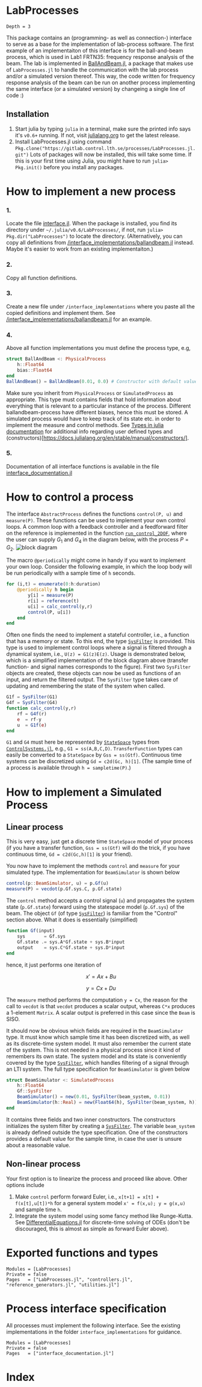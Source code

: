 # LabProcesses

```@contents
Depth = 3
```

This package contains an (programming- as well as connection-) interface to serve
as a base for the implementation of lab-process software. The first example of
an implementaiton of this interface is for the ball-and-beam process, which is
used in Lab1 FRTN35: frequency response analysis of the beam. The lab is implemented
in [BallAndBeam.jl](https://gitlab.control.lth.se/processes/BallAndBeam.jl), a
package that makes use of `LabProcesses.jl` to handle the communication with
the lab process and/or a simulated version thereof. This way, the code written
for frequency response analysis of the beam can be run on another process
implementing the same interface (or a simulated version) by changeing a single
line of code :)

## Installation
1. Start julia by typing `julia` in a terminal, make sure the printed info says it's
`v0.6+` running. If not, visit [julialang.org](https://julialang.org/downloads/)
to get the latest release.
2. Install LabProcesses.jl using command `Pkg.clone("https://gitlab.control.lth.se/processes/LabProcesses.jl.git")` Lots of packages will now be installed, this will take some time. If this is your first time using Julia, you might have to run `julia> Pkg.init()` before you install any packages.

# How to implement a new process
### 1.
Locate the file [interface.jl](https://gitlab.control.lth.se/processes/LabProcesses.jl/blob/master/src/interface.jl). When the package is installed, you find its directory under `~/.julia/v0.6/LabProcesses/`, if not, run `julia> Pkg.dir("LabProcesses")` to locate the directory.
(Alternatively, you can copy all definitions from [/interface_implementations/ballandbeam.jl](https://gitlab.control.lth.se/processes/LabProcesses.jl/blob/master/src/interface_implementations/ballandbeam.jl) instead. Maybe it's easier to work from an existing implementaiton.)
### 2.
Copy all function definitions.
### 3.
Create a new file under `/interface_implementations` where you paste all the
copied definitions and implement them. See [/interface_implementations/ballandbeam.jl](https://gitlab.control.lth.se/processes/LabProcesses.jl/blob/master/src/interface_implementations/ballandbeam.jl) for an example.
### 4.
Above all function implementations you must define the process type, e.g,
```julia
struct BallAndBeam <: PhysicalProcess
    h::Float64
    bias::Float64
end
BallAndBeam() = BallAndBeam(0.01, 0.0) # Constructor with default value of sample time
```
Make sure you inherit from `PhysicalProcess` or `SimulatedProcess` as appropriate.
This type must contains fields that hold information about everything that is
relevant to a particular instance of the process. Different ballandbeam-process
have different biases, hence this must be stored. A simulated process would have
to keep track of its state etc. in order to implement the measure and control
methods. See [Types in julia documentation](https://docs.julialang.org/en/stable/manual/types/#Composite-Types-1)
for additional info regarding user defined types and (constructors)[https://docs.julialang.org/en/stable/manual/constructors/].
### 5.
Documentation of all interface functions is available in the file [interface_documentation.jl](https://gitlab.control.lth.se/processes/LabProcesses.jl/blob/master/src/interface_documentation.jl)

# How to control a process
The interface `AbstractProcess` defines the functions `control(P, u)` and `measure(P)`.
These functions can be used to implement your own control loops. A common loop
with a feedback controller and a feedforward filter on the reference is implemented
in the function [`run_control_2DOF`](@ref), where the user can supply $G_1$ and $G_4$
in the diagram below, with the process $P=G_2$.
![block diagram](feedback4.png)

The macro `@periodically` might come in handy if you want to implement your own loop.
Consider the following example, in which the loop body will be run periodically
with a sample time of `h` seconds.
```julia
for (i,t) = enumerate(0:h:duration)
    @periodically h begin
        y[i] = measure(P)
        r[i] = reference(t)
        u[i] = calc_control(y,r)
        control(P, u[i])
    end
end
```


Often one finds the need to implement a stateful controller, i.e., a function
that has a memory or state. To this end, the type [`SysFilter`](@ref) is
provided. This type is used to implement control loops where a signal is
filtered through a dynamical system, i.e., `U(z) = G1(z)E(z)`.
Usage is demonstrated below, which is a simplified implementation of the block
diagram above (transfer function- and signal names corresponds to the figure).
First two `SysFilter` objects are created, these objects can now be used as
functions of an input, and return the filtered output. The `SysFilter` type takes
care of updating and remembering the state of the system when called.
```julia
G1f = SysFilter(G1)
G4f = SysFilter(G4)
function calc_control(y,r)
    rf = G4f(r)
    e  = rf-y
    u  = G1f(e)
end
```
`G1` and `G4` must here be represented by [`StateSpace`](http://juliacontrol.github.io/ControlSystems.jl/latest/lib/constructors/#ControlSystems.ss) types
from [`ControlSystems.jl`](https://github.com/JuliaControl/ControlSystems.jl), e.g., `G1 = ss(A,B,C,D)`.
`TransferFunction` types can easily be converted to a `StateSpace` by `Gss = ss(Gtf)`.
Continuous time systems can be discretized using `Gd = c2d(Gc, h)[1]`. (The sample time of a process is available through `h = sampletime(P)`.)


# How to implement a Simulated Process
## Linear process
This is very easy, just get a discrete time `StateSpace` model of your process
(if you have a transfer function, `Gss = ss(Gtf)` will do the trick, if you have continuous time, `Gd = c2d(Gc,h)[1]` is your friend).

You now have to implement the methods `control` and `measure` for your simulated type.
The implementation for `BeamSimulator` is shown below
```julia
control(p::BeamSimulator, u) = p.Gf(u)
measure(P) = vecdot(p.Gf.sys.C, p.Gf.state)
```
The `control` method accepts a control signal (`u`) and propagates the system state
(`p.Gf.state`) forward using the statespace model (`p.Gf.sys`) of the beam. The object
`Gf` (of type [`SysFilter`](@ref)) is familiar from the "Control" section above. What it does
is essentially (simplified)
```julia
function Gf(input)
    sys       = Gf.sys
    Gf.state .= sys.A*Gf.state + sys.B*input
    output    = sys.C*Gf.state + sys.D*input
end
```
hence, it just performs one iteration of
```math
x' = Ax + Bu
```
```math
y  = Cx + Du
```

The `measure` method performs the computation `y = Cx`, the reason for the call
to `vecdot` is that `vecdot` produces a scalar output, whereas `C*x` produces a
1-element `Matrix`. A scalar output is preferred in this case since the `Beam`
is SISO.

It should now be obvious which fields are required in the `BeamSimulator` type.
It must know which sample time it has been discretized with, as well as its
discrete-time system model. It must also remember the current state of the system.
This is not needed in a physical process since it kind of remembers its own state.
The system model and its state is conveniently covered by the type [`SysFilter`](@ref),
which handles filtering of a signal through an LTI system.
The full type specification for `BeamSimulator` is given below
```julia
struct BeamSimulator <: SimulatedProcess
    h::Float64
    Gf::SysFilter
    BeamSimulator() = new(0.01, SysFilter(beam_system, 0.01))
    BeamSimulator(h::Real) = new(Float64(h), SysFilter(beam_system, h))
end
```
It contains three fields and two inner constructors. The constructors initializes
the system filter by creating a [`SysFilter`](@ref).
The variable `beam_system` is already defined outside the type specification.
One of the constructors provides a default value for the sample time, in case
the user is unsure about a reasonable value.

## Non-linear process
Your first option is to linearize the process and proceed like above.
Other options include
1. Make `control` perform forward Euler, i.e., `x[t+1] = x[t] + f(x[t],u[t])*h` for a general system model ``x' = f(x,u); y = g(x,u)`` and sample time ``h``.
2. Integrate the system model using some fancy method like Runge-Kutta. See [DifferentialEquations.jl](http://docs.juliadiffeq.org/stable/types/discrete_types.html) for discrete-time solving of ODEs (don't be discouraged, this is almost as simple as forward Euler above).

# Exported functions and types
```@autodocs
Modules = [LabProcesses]
Private = false
Pages   = ["LabProcesses.jl", "controllers.jl", "reference_generators.jl", "utilities.jl"]
```

# Process interface specification
All processes must implement the following interface. See the existing
implementations in the folder `interface_implementations` for guidance.

```@autodocs
Modules = [LabProcesses]
Private = false
Pages   = ["interface_documentation.jl"]
```

# Index

```@index
```
